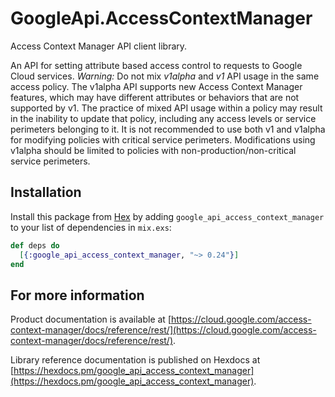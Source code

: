 # GoogleApi.AccessContextManager

Access Context Manager API client library.

An API for setting attribute based access control to requests to Google Cloud services. *Warning:* Do not mix *v1alpha* and *v1* API usage in the same access policy. The v1alpha API supports new Access Context Manager features, which may have different attributes or behaviors that are not supported by v1. The practice of mixed API usage within a policy may result in the inability to update that policy, including any access levels or service perimeters belonging to it. It is not recommended to use both v1 and v1alpha for modifying policies with critical service perimeters. Modifications using v1alpha should be limited to policies with non-production/non-critical service perimeters.

## Installation

Install this package from [Hex](https://hex.pm) by adding
`google_api_access_context_manager` to your list of dependencies in `mix.exs`:

```elixir
def deps do
  [{:google_api_access_context_manager, "~> 0.24"}]
end
```

## For more information

Product documentation is available at [https://cloud.google.com/access-context-manager/docs/reference/rest/](https://cloud.google.com/access-context-manager/docs/reference/rest/).

Library reference documentation is published on Hexdocs at
[https://hexdocs.pm/google_api_access_context_manager](https://hexdocs.pm/google_api_access_context_manager).
